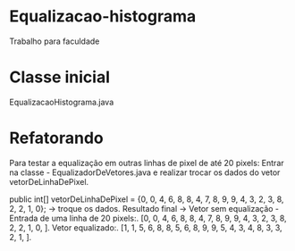 # Equalizacao-histograma
Trabalho para faculdade

# Classe inicial
EqualizacaoHistograma.java

# Refatorando
Para testar a equalização em outras linhas de pixel de até 20 pixels:
Entrar na classe - EqualizadorDeVetores.java e realizar trocar os dados do vetor vetorDeLinhaDePixel.

public int[] vetorDeLinhaDePixel = {0, 0, 4, 6, 8, 8, 4, 7, 8, 9, 9, 4, 3, 2, 3, 8, 2, 2, 1, 0}; -> troque os dados.
Resultado final ->
Vetor sem equalização - Entrada de uma linha de 20 pixels:. 
[0, 0, 4, 6, 8, 8, 4, 7, 8, 9, 9, 4, 3, 2, 3, 8, 2, 2, 1, 0, ].
Vetor equalizado:.
[1, 1, 5, 6, 8, 8, 5, 6, 8, 9, 9, 5, 4, 3, 4, 8, 3, 3, 2, 1, ].
